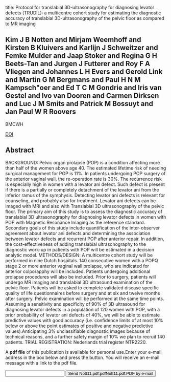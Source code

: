 title: Protocol for translabial 3D-ultrasonography for diagnosing levator defects (TRUDIL): a multicentre cohort study for estimating the diagnostic accuracy of translabial 3D-ultrasonography of the pelvic floor as compared to MR imaging

## Kim J B Notten and Mirjam Weemhoff and Kirsten B Kluivers and Karlijn J Schweitzer and Femke Mulder and Jaap Stoker and Regina G H Beets-Tan and Jurgen J Futterer and Roy F A Vliegen and Johannes L H Evers and Gerold Link and Martin G M Bergmans and Paul H N M Kampsch"oer and Ed T C M Gondrie and Iris van Gestel and Ivo van Dooren and Carmen Dirksen and Luc J M Smits and Patrick M Bossuyt and Jan Paul W R Roovers
BMCWH

<a href="https://doi.org/10.1186/1472-6874-11-23">DOI</a>

## Abstract
BACKGROUND: Pelvic organ prolapse (POP) is a condition affecting more than half of the women above age 40. The estimated lifetime risk of needing surgical management for POP is 11%. In patients undergoing POP surgery of the anterior vaginal wall, the re-operation rate is 30%. The recurrence risk is especially high in women with a levator ani defect. Such defect is present if there is a partially or completely detachment of the levator ani from the inferior ramus of the symphysis. Detecting levator ani defects is relevant for counseling, and probably also for treatment. Levator ani defects can be imaged with MRI and also with Translabial 3D ultrasonography of the pelvic floor. The primary aim of this study is to assess the diagnostic accuracy of translabial 3D ultrasonography for diagnosing levator defects in women with POP with Magnetic Resonance Imaging as the reference standard. Secondary goals of this study include quantification of the inter-observer agreement about levator ani defects and determining the association between levator defects and recurrent POP after anterior repair. In addition, the cost-effectiveness of adding translabial ultrasonography to the diagnostic work-up in patients with POP will be estimated in a decision analytic model. METHODS/DESIGN: A multicentre cohort study will be performed in nine Dutch hospitals. 140 consecutive women with a POPQ stage 2 or more anterior vaginal wall prolapse, who are indicated for anterior colporapphy will be included. Patients undergoing additional prolapse procedures will also be included. Prior to surgery, patients will undergo MR imaging and translabial 3D ultrasound examination of the pelvic floor. Patients will be asked to complete validated disease specific quality of life questionnaires before surgery and at six and twelve months after surgery. Pelvic examination will be performed at the same time points. Assuming a sensitivity and specificity of 90% of 3D ultrasound for diagnosing levator defects in a population of 120 women with POP, with a prior probability of levator ani defects of 40%, we will be able to estimate predictive values with good accuracy (i.e. confidence limits of at most 10% below or above the point estimates of positive and negative predictive values).Anticipating 3% unclassifiable diagnostic images because of technical reasons, and a further safety margin of 10% we plan to recruit 140 patients. TRIAL REGISTRATION: Nederlands trial register NTR2220.

A <b>pdf file</b> of this publication is available for personal use.Enter your e-mail address in the box below and press the button. You will receive an e-mail message with a link to the pdf file.
<form action="sender.php">  <input type="text" name="email">  <input type="submit" value="Send Nott11.pdf:pdfNott11.pdf:PDF by e-mail"></form>